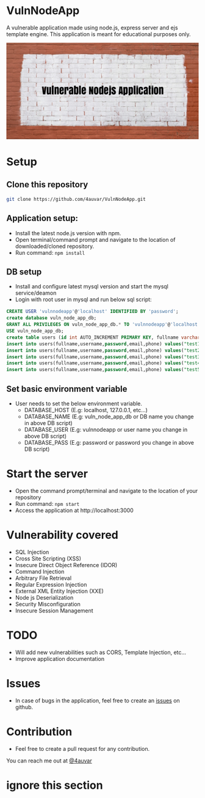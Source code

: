 # VulnNodeApp
A vulnerable application made using node.js, express server and ejs template engine. This application is meant for educational purposes only. 

![VulnNodeApp](https://github.com/4auvar/VulnNodeApp/blob/master/vulnnodeapp.png)

# Setup
## Clone this repository

```bash
git clone https://github.com/4auvar/VulnNodeApp.git
```

## Application setup:
- Install the latest node.js version with npm.
- Open terminal/command prompt and navigate to the location of downloaded/cloned repository.
- Run command: `npm install`
 
## DB setup
- Install and configure latest mysql version and start the mysql service/deamon
- Login with root user in mysql and run below sql script:

```sql
CREATE USER 'vulnnodeapp'@'localhost' IDENTIFIED BY 'password';
create database vuln_node_app_db;
GRANT ALL PRIVILEGES ON vuln_node_app_db.* TO 'vulnnodeapp'@'localhost';
USE vuln_node_app_db;
create table users (id int AUTO_INCREMENT PRIMARY KEY, fullname varchar(255), username varchar(255),password varchar(255), email varchar(255), phone varchar(255), profilepic varchar(255));
insert into users(fullname,username,password,email,phone) values("test1","test1","test1","test1@test.com","976543210");
insert into users(fullname,username,password,email,phone) values("test2","test2","test2","test2@test.com","9887987541");
insert into users(fullname,username,password,email,phone) values("test3","test3","test3","test3@test.com","9876987611");
insert into users(fullname,username,password,email,phone) values("test4","test4","test4","test4@test.com","9123459876");
insert into users(fullname,username,password,email,phone) values("test5","test5","test5","test5@test.com","7893451230");
```

## Set basic environment variable
- User needs to set the below environment variable.
    * DATABASE_HOST (E.g: localhost, 127.0.0.1, etc...)
    * DATABASE_NAME (E.g: vuln_node_app_db or DB name you change in above DB script)
    * DATABASE_USER (E.g: vulnnodeapp or user name you change in above DB script)
    * DATABASE_PASS (E.g: password or password you change in above DB script)

# Start the server
- Open the command prompt/terminal and navigate to the location of your repository
- Run command: `npm start`
- Access the application at http://localhost:3000

# Vulnerability covered
- SQL Injection
- Cross Site Scripting (XSS)
- Insecure Direct Object Reference (IDOR)
- Command Injection
- Arbitrary File Retrieval
- Regular Expression Injection
- External XML Entity Injection (XXE)
- Node js Deserialization
- Security Misconfiguration
- Insecure Session Management

# TODO
- Will add new vulnerabilities such as CORS, Template Injection, etc...
- Improve application documentation

# Issues
- In case of bugs in the application, feel free to create an [issues](https://github.com/4auvar/VulnNodeApp/issues) on github.

# Contribution
- Feel free to create a pull request for any contribution.


You can reach me out at [@4auvar](https://twitter.com/4auvar)

# ignore this section
